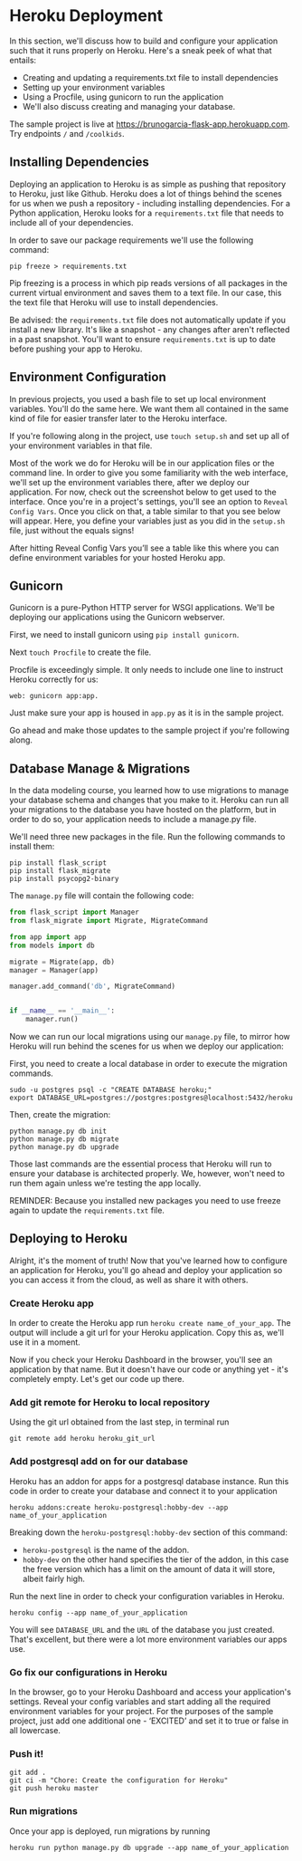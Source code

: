 # Heroku Deployment

In this section, we'll discuss how to build and configure your application such that it runs properly on Heroku. Here's a sneak peek of what that entails:

* Creating and updating a requirements.txt file to install dependencies
* Setting up your environment variables
* Using a Procfile, using gunicorn to run the application
* We'll also discuss creating and managing your database.

The sample project is live at https://brunogarcia-flask-app.herokuapp.com.
Try endpoints `/` and `/coolkids`.


## Installing Dependencies

Deploying an application to Heroku is as simple as pushing that repository to Heroku, just like Github.
Heroku does a lot of things behind the scenes for us when we push a repository - including installing dependencies.
For a Python application, Heroku looks for a `requirements.txt` file that needs to include all of your dependencies.

In order to save our package requirements we'll use the following command:

```shell
pip freeze > requirements.txt
```

Pip freezing is a process in which pip reads versions of all packages in the current virtual environment and saves them to a text file. In our case, this the text file that Heroku will use to install dependencies.

Be advised: the `requirements.txt` file does not automatically update if you install a new library. It's like a snapshot - any changes after aren't reflected in a past snapshot. You'll want to ensure `requirements.txt` is up to date before pushing your app to Heroku.



## Environment Configuration

In previous projects, you used a bash file to set up local environment variables. You'll do the same here. We want them all contained in the same kind of file for easier transfer later to the Heroku interface.

If you're following along in the project, use `touch setup.sh` and set up all of your environment variables in that file.

Most of the work we do for Heroku will be in our application files or the command line. In order to give you some familiarity with the web interface, we'll set up the environment variables there, after we deploy our application. For now, check out the screenshot below to get used to the interface. Once you're in a project's settings, you'll see an option to `Reveal Config Vars`. Once you click on that, a table similar to that you see below will appear. Here, you define your variables just as you did in the `setup.sh` file, just without the equals signs!

After hitting Reveal Config Vars you’ll see a table like this where you can define environment variables for your hosted Heroku app.

## Gunicorn

Gunicorn is a pure-Python HTTP server for WSGI applications. We'll be deploying our applications using the Gunicorn webserver.

First, we need to install gunicorn using `pip install gunicorn`.

Next `touch Procfile` to create the file.

Procfile is exceedingly simple. It only needs to include one line to instruct Heroku correctly for us:

```shell
web: gunicorn app:app.
```

Just make sure your app is housed in `app.py` as it is in the sample project.

Go ahead and make those updates to the sample project if you're following along.

## Database Manage & Migrations

In the data modeling course, you learned how to use migrations to manage your database schema and changes that you make to it. Heroku can run all your migrations to the database you have hosted on the platform, but in order to do so, your application needs to include a manage.py file.

We'll need three new packages in the file. Run the following commands to install them:

```shell
pip install flask_script
pip install flask_migrate
pip install psycopg2-binary
```

The `manage.py` file will contain the following code:

```python
from flask_script import Manager
from flask_migrate import Migrate, MigrateCommand

from app import app
from models import db

migrate = Migrate(app, db)
manager = Manager(app)

manager.add_command('db', MigrateCommand)


if __name__ == '__main__':
    manager.run()
```

Now we can run our local migrations using our `manage.py` file, to mirror how Heroku will run behind the scenes for us when we deploy our application:

First, you need to create a local database in order to execute the migration commands.

```shell
sudo -u postgres psql -c "CREATE DATABASE heroku;"
export DATABASE_URL=postgres://postgres:postgres@localhost:5432/heroku
```

Then, create the migration:

```shell
python manage.py db init
python manage.py db migrate
python manage.py db upgrade
```

Those last commands are the essential process that Heroku will run to ensure your database is architected properly.
We, however, won't need to run them again unless we're testing the app locally.

REMINDER: Because you installed new packages you need to use freeze again to update the `requirements.txt` file.


## Deploying to Heroku

Alright, it's the moment of truth! Now that you've learned how to configure an application for Heroku, you'll go ahead and deploy your application so you can access it from the cloud, as well as share it with others.

### Create Heroku app

In order to create the Heroku app run `heroku create name_of_your_app`. The output will include a git url for your Heroku application. Copy this as, we'll use it in a moment.

Now if you check your Heroku Dashboard in the browser, you'll see an application by that name. But it doesn't have our code or anything yet - it's completely empty. Let's get our code up there.

### Add git remote for Heroku to local repository

Using the git url obtained from the last step, in terminal run

```shell
git remote add heroku heroku_git_url
```

### Add postgresql add on for our database

Heroku has an addon for apps for a postgresql database instance. Run this code in order to create your database and connect it to your application

```shell
heroku addons:create heroku-postgresql:hobby-dev --app name_of_your_application
```

Breaking down the `heroku-postgresql:hobby-dev` section of this command:

* `heroku-postgresql` is the name of the addon.
* `hobby-dev` on the other hand specifies the tier of the addon, in this case the free version which has a limit on the amount of data it will store, albeit fairly high.

Run the next line in order to check your configuration variables in Heroku. 

```shell
heroku config --app name_of_your_application
```

You will see `DATABASE_URL` and the `URL` of the database you just created. That's excellent, but there were a lot more environment variables our apps use.

### Go fix our configurations in Heroku

In the browser, go to your Heroku Dashboard and access your application's settings.
Reveal your config variables and start adding all the required environment variables for your project.
For the purposes of the sample project, just add one additional one - ‘EXCITED’ and set it to true or false in all lowercase.

### Push it!

```shell
git add .
git ci -m "Chore: Create the configuration for Heroku"
git push heroku master
```

### Run migrations

Once your app is deployed, run migrations by running

```shell
heroku run python manage.py db upgrade --app name_of_your_application
```